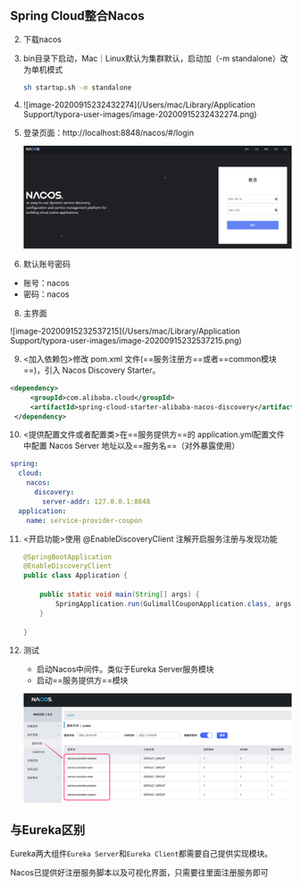 ## Spring Cloud整合Nacos

2. 下载nacos

3. bin目录下启动，Mac｜Linux默认为集群默认，启动加（-m standalone）改为单机模式

	```bash
	sh startup.sh -m standalone
	```

3. ![image-20200915232432274](/Users/mac/Library/Application Support/typora-user-images/image-20200915232432274.png)

5. 登录页面：http://localhost:8848/nacos/#/login

	![image-20201018181338187](第一章-Nacos注册发现(Eureka服务注册发现).assets/image-20201018181338187.png)

7. 默认账号密码
  - 账号：nacos
  - 密码：nacos

8. 主界面

  ![image-20200915232537215](/Users/mac/Library/Application Support/typora-user-images/image-20200915232537215.png)

9. <加入依赖包>修改 pom.xml 文件(==服务注册方==或者==common模块==)，引入 Nacos Discovery Starter。

  ```xml
  <dependency>
       <groupId>com.alibaba.cloud</groupId>
       <artifactId>spring-cloud-starter-alibaba-nacos-discovery</artifactId>
   </dependency>
  ```

10. <提供配置文件或者配置类>在==服务提供方==的 application.yml配置文件中配置 Nacos Server 地址以及==服务名==（对外暴露使用）

  ```yaml
  spring:
    cloud:
      nacos:
        discovery:
          server-addr: 127.0.0.1:8848
    application:
      name: service-provider-coupon      
  ```

11. <开启功能>使用 @EnableDiscoveryClient 注解开启服务注册与发现功能

	```java
	@SpringBootApplication
	@EnableDiscoveryClient
	public class Application {
	
	    public static void main(String[] args) {
	        SpringApplication.run(GulimallCouponApplication.class, args);
	    }
	
	}
	```

12. 测试

	* 启动Nacos中间件。类似于Eureka Server服务模块
	* 启动==服务提供方==模块

	![image-20200916202356225](第一章-Nacos(Eureka服务注册发现).assets/image-20200916202356225.png)

## 与Eureka区别

Eureka两大组件`Eureka Server`和`Eureka Client`都需要自己提供实现模块。

Nacos已提供好注册服务脚本以及可视化界面，只需要往里面注册服务即可

